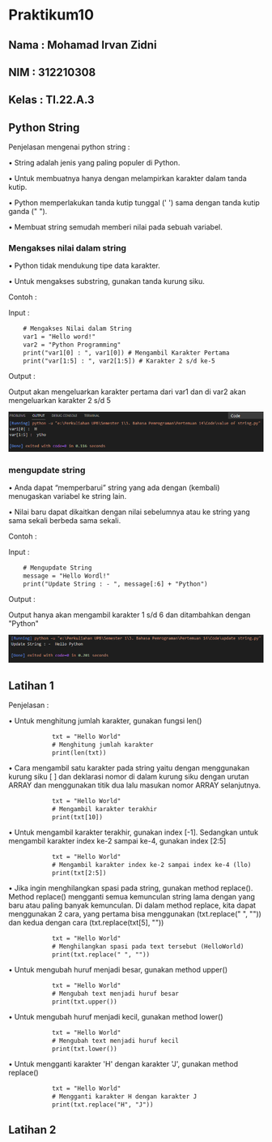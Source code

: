 # Praktikum10

## Nama : Mohamad Irvan Zidni

## NIM : 312210308

## Kelas : TI.22.A.3

## Python String
Penjelasan mengenai python string :

• String adalah jenis yang paling populer di Python.

• Untuk membuatnya hanya dengan melampirkan karakter dalam tanda kutip.

• Python memperlakukan tanda kutip tunggal (' ') sama dengan tanda kutip ganda (" ").

• Membuat string semudah memberi nilai pada sebuah variabel.

### Mengakses nilai dalam string

• Python tidak mendukung tipe data karakter.

• Untuk mengakses substring, gunakan tanda kurung siku.

Contoh :

Input :

        # Mengakses Nilai dalam String
        var1 = "Hello word!"
        var2 = "Python Programming"
        print("var1[0] : ", var1[0]) # Mengambil Karakter Pertama
        print("var[1:5] : ", var2[1:5]) # Karakter 2 s/d ke-5

Output :

Output akan mengeluarkan karakter pertama dari var1 dan di var2 akan mengeluarkan karakter 2 s/d 5

![Foto](Picture/Contoh%201.png)

### mengupdate string

• Anda dapat “memperbarui” string yang ada dengan (kembali) menugaskan variabel ke string lain.

• Nilai baru dapat dikaitkan dengan nilai sebelumnya atau ke string yang sama sekali berbeda sama sekali.

Contoh :

Input :

        # Mengupdate String
        message = "Hello Wordl!"
        print("Update String : - ", message[:6] + "Python")

Output :

Output hanya akan mengambil karakter 1 s/d 6 dan ditambahkan dengan "Python"

![Foto](Picture/Contoh%202.png)

## Latihan 1

Penjelasan :

• Untuk menghitung jumlah karakter, gunakan fungsi len()

                txt = "Hello World"
                # Menghitung jumlah karakter
                print(len(txt))

• Cara mengambil satu karakter pada string yaitu dengan menggunakan kurung siku [ ] dan deklarasi nomor di dalam kurung siku dengan urutan ARRAY dan menggunakan titik dua lalu masukan nomor ARRAY selanjutnya. 

                txt = "Hello World"
                # Mengambil karakter terakhir
                print(txt[10])

• Untuk mengambil karakter terakhir, gunakan index [-1]. Sedangkan untuk mengambil karakter index ke-2 sampai ke-4, gunakan index [2:5]

                txt = "Hello World"
                # Mengambil karakter index ke-2 sampai index ke-4 (llo)
                print(txt[2:5])

• Jika ingin menghilangkan spasi pada string, gunakan method replace(). Method replace() mengganti semua kemunculan string lama dengan yang baru atau paling banyak kemunculan.
Di dalam method replace, kita dapat menggunakan 2 cara, yang pertama bisa menggunakan (txt.replace(" ", "")) dan kedua dengan cara (txt.replace(txt[5], ""))

                txt = "Hello World"
                # Menghilangkan spasi pada text tersebut (HelloWorld)
                print(txt.replace(" ", ""))

• Untuk mengubah huruf menjadi besar, gunakan method upper()

                txt = "Hello World"
                # Mengubah text menjadi huruf besar
                print(txt.upper())

• Untuk mengubah huruf menjadi kecil, gunakan method lower()

                txt = "Hello World"
                # Mengubah text menjadi huruf kecil
                print(txt.lower())

• Untuk mengganti karakter 'H' dengan karakter 'J', gunakan method replace()

                txt = "Hello World"
                # Mengganti karakter H dengan karakter J
                print(txt.replace("H", "J"))

## Latihan 2
